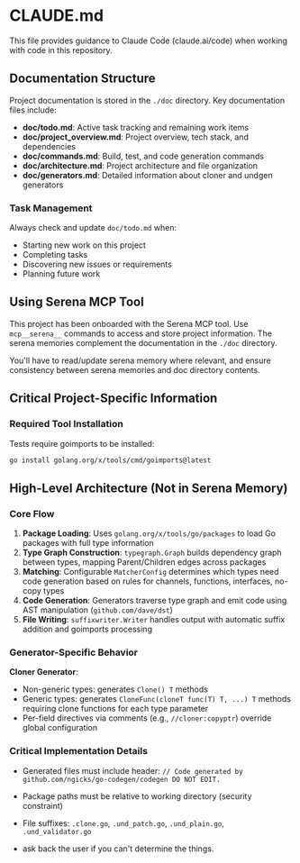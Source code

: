 # CLAUDE.md

This file provides guidance to Claude Code (claude.ai/code) when working with code in this repository.

## Documentation Structure

Project documentation is stored in the `./doc` directory. Key documentation files include:

- **doc/todo.md**: Active task tracking and remaining work items
- **doc/project_overview.md**: Project overview, tech stack, and dependencies
- **doc/commands.md**: Build, test, and code generation commands
- **doc/architecture.md**: Project architecture and file organization
- **doc/generators.md**: Detailed information about cloner and undgen generators

### Task Management

Always check and update `doc/todo.md` when:
- Starting new work on this project
- Completing tasks
- Discovering new issues or requirements
- Planning future work

## Using Serena MCP Tool

This project has been onboarded with the Serena MCP tool. Use `mcp__serena__` commands to access and store project information. The serena memories complement the documentation in the `./doc` directory.

You'll have to read/update serena memory where relevant, and ensure consistency between serena memories and doc directory contents.

## Critical Project-Specific Information

### Required Tool Installation

Tests require goimports to be installed:

```bash
go install golang.org/x/tools/cmd/goimports@latest
```

## High-Level Architecture (Not in Serena Memory)

### Core Flow

1. **Package Loading**: Uses `golang.org/x/tools/go/packages` to load Go packages with full type information
2. **Type Graph Construction**: `typegraph.Graph` builds dependency graph between types, mapping Parent/Children edges across packages
3. **Matching**: Configurable `MatcherConfig` determines which types need code generation based on rules for channels, functions, interfaces, no-copy types
4. **Code Generation**: Generators traverse type graph and emit code using AST manipulation (`github.com/dave/dst`)
5. **File Writing**: `suffixwriter.Writer` handles output with automatic suffix addition and goimports processing

### Generator-Specific Behavior

**Cloner Generator**:

- Non-generic types: generates `Clone() T` methods
- Generic types: generates `CloneFunc(cloneT func(T) T, ...) T` methods requiring clone functions for each type parameter
- Per-field directives via comments (e.g., `//cloner:copyptr`) override global configuration

### Critical Implementation Details

- Generated files must include header: `// Code generated by github.com/ngicks/go-codegen/codegen DO NOT EDIT.`
- Package paths must be relative to working directory (security constraint)
- File suffixes: `.clone.go`, `.und_patch.go`, `.und_plain.go`, `.und_validator.go`

- ask back the user if you can't determine the things.